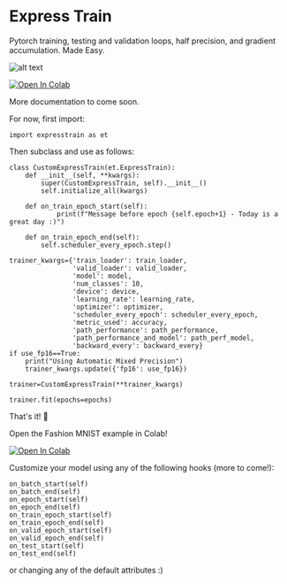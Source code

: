 # Express Train
Pytorch training, testing and validation loops, half precision, and gradient accumulation. Made Easy.  

![alt text](https://github.com/as-deeplearning/expresstrain/blob/main/images/express_train_logo.png)

[![Open In Colab](https://colab.research.google.com/assets/colab-badge.svg)](https://colab.research.google.com/github/asatriano/expresstrain/blob/main/examples/expresstrain_fashion_mnist_example.ipynb)

More documentation to come soon.

For now, first import:

```Python3
import expresstrain as et
```

Then subclass and use as follows:

```Python3
class CustomExpressTrain(et.ExpressTrain):
    def __init__(self, **kwargs):
        super(CustomExpressTrain, self).__init__()
        self.initialize_all(kwargs)

    def on_train_epoch_start(self):
            print(f"Message before epoch {self.epoch+1} - Today is a great day :)")

    def on_train_epoch_end(self):
        self.scheduler_every_epoch.step()

trainer_kwargs={'train_loader': train_loader,
                'valid_loader': valid_loader,
                'model': model,
                'num_classes': 10,
                'device': device,
                'learning_rate': learning_rate,
                'optimizer': optimizer,
                'scheduler_every_epoch': scheduler_every_epoch,
                'metric_used': accuracy,
                'path_performance': path_performance,
                'path_performance_and_model': path_perf_model,
                'backward_every': backward_every}
if use_fp16==True:
    print("Using Automatic Mixed Precision")
    trainer_kwargs.update({'fp16': use_fp16})

trainer=CustomExpressTrain(**trainer_kwargs)

trainer.fit(epochs=epochs)
```


That's it! 🚂

Open the Fashion MNIST example in Colab!

[![Open In Colab](https://colab.research.google.com/assets/colab-badge.svg)](https://colab.research.google.com/github/asatriano/expresstrain/blob/main/examples/expresstrain_fashion_mnist_example.ipynb)

Customize your model using any of the following hooks (more to come!):

```Python3
on_batch_start(self)        
on_batch_end(self)      
on_epoch_start(self)
on_epoch_end(self)
on_train_epoch_start(self)        
on_train_epoch_end(self)        
on_valid_epoch_start(self)        
on_valid_epoch_end(self)        
on_test_start(self)       
on_test_end(self)    
```

or changing any of the default attributes :)
